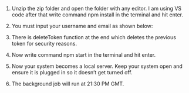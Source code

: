 
1.	Unzip the zip folder and open the folder with any editor. I am using VS code after that write command npm install in the terminal and hit enter.
 

2.	You must input your username and email as shown below:

 


3.	There is deleteToken function at the end which deletes the previous token for security reasons.
 

4.	Now write command npm start in the terminal and hit enter.
 

5.	Now your system becomes a local server. Keep your system open and ensure it is plugged in so it doesn’t get turned off.
6.	The background job will run at 21:30 PM GMT.
